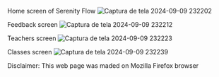 Home screen of Serenity Flow
![Captura de tela 2024-09-09 232202](https://github.com/user-attachments/assets/dcfdefea-84fe-4541-8f44-7a931ffac423)

Feedback screen
![Captura de tela 2024-09-09 232212](https://github.com/user-attachments/assets/ac683534-b85c-4bb9-a3db-36a0a7a164ba)

Teachers screen
![Captura de tela 2024-09-09 232223](https://github.com/user-attachments/assets/b2735c73-f593-48ca-8d55-29c06220d16d)

Classes screen
![Captura de tela 2024-09-09 232239](https://github.com/user-attachments/assets/463fc3df-f9bb-4203-a7fc-c5fd6d3a1c74)

Disclaimer: This web page was maded on Mozilla Firefox browser
